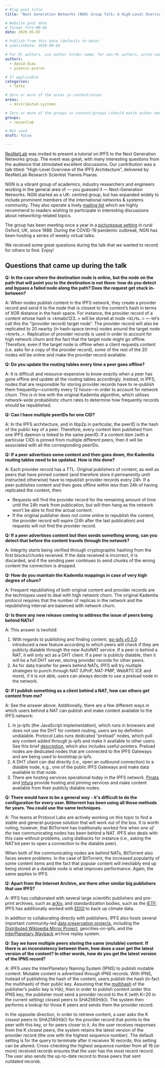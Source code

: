 ```yaml
---
# Blog post title
title: "Next Generation Networks (NGN) Group Talk: A High-Level Overview of the InterPlanetary File System"

# Website post date
# format YYYY-MM-DD
date: 2020-05-07

# Publish from this date (defaults to date)
# publishDate: 2019-09-03

# For PL authors, use author folder name; for non-PL authors, write name as in paper within ""
authors:
  - david-dias
  - yiannis-psaras

# If applicable
categories:
  - Talks

# Zero or more of the areas in content/areas
areas:
  - distributed-systems

# Zero or more of the groups in content/groups (should match author membership)
groups:
  - resnetlab

# Not used
draft: false

---
```


[ResNetLab](https://research.protocol.ai/research/groups/resnetlab/) was invited to present a tutorial on IPFS to the Next Generation Networks group. The event was great, with many interesting questions from the audience that stimulated excellent discussions. Our contribution was a talk titled: “High-Level Overview of the IPFS Architecture”, delivered by ResNetLab Research Scientist Yiannis Psaras.

 NGN is a vibrant group of academics, industry researchers and engineers working in the general area of — you guessed it — Next-Generation Networks. NGN started as a UK- centred group, but has expanded widely to include prominent members of the international networks & systems community. They also operate a lively [mailing list](http://www.jiscmail.ac.uk/ngn) which we highly recommend to readers wishing to participate in interesting discussions about networking-related topics.

The group has been meeting once a year in a [picturesque setting](https://coseners.net/) in rural Oxford, UK, since 1988. During the COVID-19 pandemic outbreak, NGN has been hosting a series of weekly virtual talks.

We received some great questions during the talk that we wanted to record for others to find. Enjoy!

## Questions that came up during the talk


**Q: In the case where the destination node is online, but the node on the path that will point you to the destination is not there: how do you detect and bypass a failed node along the path? Does the request get stuck in-between?**

A: When nodes publish content in the IPFS network, they create a provider record and send it to the node that is closest to the content’s hash in terms of XOR distance in the hash space. For instance, the provider record of a content whose hash is <kmabc123..> will be stored at node <kLrts..> — let’s call this the “(provider record) target node”. The provider record will also be replicated to 20 nearby (in hash-space terms) nodes around the target node <kmrts..>. Replication of provider records is used in order to account for high network churn and the fact that the target node might go offline. Therefore, even if the target node is offline when a client requests content (i.e. asks for a copy of the provider record), some of the rest of the 20 nodes will be online and make the provider record available.

**Q: Do you update the routing tables every time a peer goes offline?**

A: It is difficult and resource-expensive to know exactly when a peer has gone offline and update all the routing tables accordingly. Instead, in IPFS, nodes that are responsible for storing provider records have to re-publish them frequently—currently every 12 hours—in order to account for network churn. This is in line with the original Kademlia algorithm, which utilises network-wide probabilistic churn rates to determine how frequently records should be republished.

**Q: Can I have multiple peerIDs for one CID?**

A: In the IPFS architecture, and in libp2p in particular, the peerID is the hash of the public key of a peer. Therefore, every content item published from one IPFS daemon is linked to the same peerID. If a content item (with a particular CID) is pinned from multiple different peers, then it will be associated with all the corresponding peerIDs.

**Q: If a peer advertises some content and then goes down, the Kademlia routing tables need to be updated. How is this done?**

A: Each provider record has a TTL. Original publishers of content, as well as peers that have pinned content (and therefore store it permanently until instructed otherwise) have to republish provider records every 24h. If a peer publishes content and then goes offline within less than 24h of having replicated the content, then:

- Requests will find the provider record for the remaining amount of time until the 24h mark from publication, but will then hang as the network won’t be able to find the actual content.
- If the original publisher does not come online to republish the content, the provider record will expire (24h after the last publication) and requests will not find the provider record.

**Q: If a peer advertises content but then sends something wrong, can you detect that before the content travels through the network?**

A:  Integrity starts being verified through cryptographic hashing from the first blocks/chunks received. If the data received is incorrect, it is discarded, and if the sending peer continues to send chunks of the wrong content the connection is dropped.

**Q: How do you maintain the Kademlia mappings in case of very high degree of churn?**

A: Frequent republishing of both original content and provider records are the techniques used to deal with high network churn. The original Kademlia protocol requires that the number of replicas in the network and the republishing interval are balanced with network churn. 

**Q: Is there any new release coming to address the issue of peers being behind NATs?**

A: This answer is twofold:

1. With regards to publishing and finding content, [go-ipfs v0.5.0](https://blog.ipfs.io/2020-04-28-go-ipfs-0-5-0/) introduced a new feature according to which peers will check if they are publicly dialable through the new AutoNAT service. If a peer is behind a NAT, it will only act as a DHT client. If a peer is publicly dialable, then it will be a full DHT server, storing provider records for other peers.
2. As for data transfer for peers behind NATs, IPFS will try multiple strategies to punch through NAT (UPnP, NAT-PMP, WebRTC ICE and more), if it is not able, users can always decide to use a preload node in the network.

**Q: If I publish something as a client behind a NAT, how can others get content from me?**

A: See the answer above. Additionally, there are a few different ways in which users behind a NAT can publish and make content available to the IPFS network:

1. In js-ipfs (the JavaScript implementation), which runs in browsers and does not use the DHT for content routing, users are by definition undialable. Protocol Labs runs dedicated “preload” nodes, which pull any content added through js-ipfs and make it available to other users. See this brief [description](https://blog.ipfs.io/42-js-ipfs-0-31/), which also includes useful pointers. Preload nodes are dedicated nodes that are connected to the IPFS Gateways and are being used to bootstrap js-ipfs.
2. A DHT client can dial directly (i.e., open an outbound connection) to a dialable node, e.g., one of the public IPFS Gateways and make data available to that node.
3. There are hosting services operational today in the IPFS network. [Pinata](https://pinata.cloud/) and [Infura](https://infura.io/) provide hosting and pinning services and make content available from their publicly dialable nodes.

**Q: There would have to be a general way - it's difficult to do the configuration for every user. Bittorrent has been using all those methods for years. You could use the same techniques.**

A: The teams at Protocol Labs are actively working on this topic to find a stable and general-purpose solution that will work out of the box. It is worth noting, however, that BitTorrent has traditionally worked fine when *one of the two* communicating nodes has been behind a NAT. IPFS also deals with this case without problems, using dialbacks for instance (i.e., asking the NAT’ed peer to open a connection to the dialable peer). 

When both of the communicating nodes are behind NATs, BitTorrent also faces severe problems. In the case of BitTorrent, the increased popularity of some content items and the fact that popular content will inevitably end up being stored at a dialable node is what improves performance. Again, the same applies to IPFS.

**Q: Apart from the Internet Archive, are there other similar big publishers that use IPFS?**

A: IPFS has collaborated with several large scientific publishers and pre-print archives, such as [arXiv](https://arxiv.org/), and standardization bodies, such as the [IETF](https://www.ietf.org/); IPFS has additionally worked with [EDGI](https://envirodatagov.org/) to back up climate data.

In addition to collaborating directly with publishers,  IPFS also hosts several important community-led [data preservation projects](https://awesome.ipfs.io/datasets/), including the [Distributed Wikipedia Mirror Project](https://github.com/ipfs/distributed-wikipedia-mirror), geocities-on-ipfs, and the [InterPlanetary Wayback](https://github.com/oduwsdl/ipwb) archive replay system.

**Q: Say we have multiple peers storing the same (mutable) content. If there is an inconsistency between them, how does a user get the latest version of the content? In other words, how do you get the latest version of the IPNS record?**

A: IPFS uses the InterPlanetary Naming System (IPNS) to publish mutable content. Mutable content is advertised through IPNS records. With IPNS, instead of publishing the hash of the content, users publish the hash (in fact the multihash) of their public key. Assuming that the [multihash](https://tools.ietf.org/html/draft-snell-multihash-00) of the publisher’s public key is H(k), then in order to publish content under this IPNS key, the publisher must send a provider record to the K (with K=20 in the current setting) closest peers to SHA256(H(k)). The system then performs a lookup for those K peers and sends them the provider record.

In the opposite direction, in order to retrieve content, a user asks the K closest peers to SHA256(H(k)) for the provider record that points to the peer with this key, or for peers closer to it. As the user receives responses from the K closest peers, the system retains the latest version of the provider record (the one with the highest sequence number). The default setting is for the query to terminate after it receives 16 records; this setting can be altered. Cross-checking the highest sequence number from all 16 (or more) received records ensures that the user has the most recent record. The user also sends the up-to-date record to those peers that sent outdated records.
